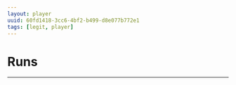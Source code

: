 ```yaml
---
layout: player
uuid: 60fd1418-3cc6-4bf2-b499-d8e077b772e1
tags: [legit, player]
---
```


# Runs
---

